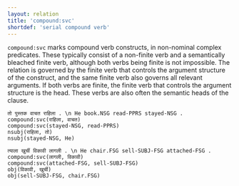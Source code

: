 ```yaml
---
layout: relation
title: 'compound:svc'
shortdef: 'serial compound verb'
---
```


`compound:svc` marks compound verb constructs, in non-nominal complex predicates.
These typically consist of a non-finite verb and a semantically bleached finite verb, although both verbs being finite is not impossible.
The relation is governed by the finite verb that controls the argument structure of the construct, and the same finite verb also governs all relevant arguments.
If both verbs are finite, the finite verb that controls the argument structure is the head. These verbs are also often the semantic heads of the clause.

~~~ sdparse
तो पुस्तक वाचत राहिला . \n He book.NSG read-PPRS stayed-NSG .
compound:svc(राहिला, वाचत)
compound:svc(stayed-NSG, read-PPRS)
nsubj(राहिला, तो)
nsubj(stayed-NSG, He)
~~~

~~~ sdparse
त्याला खुर्ची विकावी लागली . \n He chair.FSG sell-SUBJ-FSG attached-FSG .
compound:svc(लागली, विकावी)
compound:svc(attached-FSG, sell-SUBJ-FSG)
obj(विकावी, खुर्ची)
obj(sell-SUBJ-FSG, chair.FSG)
~~~
<!-- Interlanguage links updated Út zář 29 20:23:24 CEST 2020 -->
